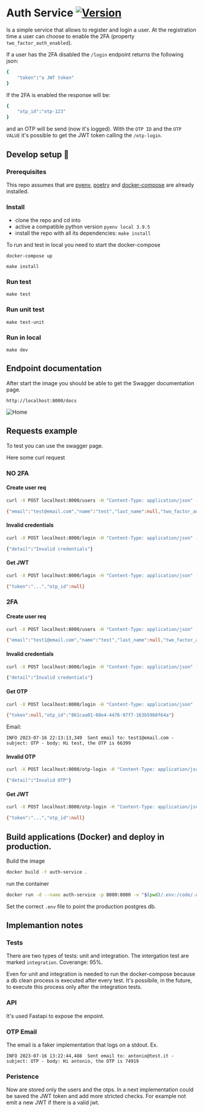 # Auth Service [![Version](https://img.shields.io/badge/version-1.0.0-<COLOR>.svg)](https://shields.io/)


Is a simple service that allows to register and login a user.
At the registration time a user can choose to enable the 2FA (property `two_factor_auth_enabled`).

If a user has the 2FA disabled the `/login` endpoint returns the following json:
```sh
{
    "token":"a JWT token"
}
```
If the 2FA is enabled the response will be:
```sh
{
    "otp_id":"otp-123"
}
```
and an OTP will be send (now it's logged).
With the `OTP ID` and the `OTP VALUE` it's possible to get the JWT token calling the `/otp-login`.


## Develop setup 🔨
### Prerequisites
This repo assumes that are [pyenv](https://github.com/pyenv/pyenv), [poetry](https://python-poetry.org/) and [docker-compose](https://docs.docker.com/compose/) are already installed.

### Install
- clone the repo and cd into
- active a compatible python version `pyenv local 3.9.5`
- install the repo with all its dependencies: `make install`

To run and test in local you need to start the docker-compose
```
docker-compose up
```

```
make install
```

### Run test

```
make test
```
### Run unit test
```
make test-unit
```
### Run in local
```
make dev
```

## Endpoint documentation
After start the image you should be able to get the Swagger documentation page.
```
http://localhost:8000/docs
```
![Home](https://drive.google.com/uc?id=1dJaTeGsAjRUicMdxRq4I2LQm8eg6m2zX)

## Requests example

To test you can use the swagger page.

Here some curl request

### NO 2FA

#### Create user req
```sh
curl -X POST localhost:8000/users -H "Content-Type: application/json" -d '{"email":"test@email.com","password":"password123","name":"test"}'
```
```sh
{"email":"test@email.com","name":"test","last_name":null,"two_factor_auth_enabled":false}
```
#### Invalid credentials
```sh
curl -X POST localhost:8000/login -H "Content-Type: application/json" -d '{"email":"test@email.com","password":"password123fdc"}'
```
```sh
{"detail":"Invalid credentials"}
```
#### Get JWT
```sh
curl -X POST localhost:8000/login -H "Content-Type: application/json" -d '{"email":"test@email.com","password":"password123"}'
```
```sh
{"token":"...","otp_id":null}
```

### 2FA

#### Create user req
```sh
curl -X POST localhost:8000/users -H "Content-Type: application/json" -d '{"email":"test1@email.com","password":"password123","name":"test", "two_factor_auth_enabled":true}'
```
```sh
{"email":"test1@email.com","name":"test","last_name":null,"two_factor_auth_enabled":true}
```
#### Invalid credentials
```sh
curl -X POST localhost:8000/login -H "Content-Type: application/json" -d '{"email":"test1@email.com","password":"password123fdc"}'
```
```sh
{"detail":"Invalid credentials"}
```
#### Get OTP
```sh
curl -X POST localhost:8000/login -H "Content-Type: application/json" -d '{"email":"test1@email.com","password":"password123"}'
```
```sh
{"token":null,"otp_id":"861caa01-08e4-4476-97f7-163b59b0f64a"}
```
Email:
```
INFO 2023-07-16 22:13:13,349  Sent email to: test1@email.com - subject: OTP - body: Hi test, the OTP is 66399
```
#### Invalid OTP
```sh
curl -X POST localhost:8000/otp-login -H "Content-Type: application/json" -d '{"otp_id":"861caa01-08e4-4476-97f7-163b59b0f64a","otp_value":"invalid"}'
```
```sh
{"detail":"Invalid OTP"}
```

#### Get JWT
```sh
curl -X POST localhost:8000/otp-login -H "Content-Type: application/json" -d '{"otp_id":"861caa01-08e4-4476-97f7-163b59b0f64a","otp_value":"66399"}'
```
```sh
{"token":"...","otp_id":null}
```

## Build applications (Docker) and deploy in production.
Build the image
```sh
docker build -t auth-service .
```
run the container
```sh
docker run -d --name auth-service -p 8000:8000 -v "$(pwd)/.env:/code/.env" auth-service
```
Set the correct `.env` file to point the production postgres db.

## Implemantion notes

### Tests
There are two types of tests: unit and integration.
The intergation test are marked `integration`.
Coverange: 95%.

Even for unit and integration is needed to run the docker-compose because a db clean process is executed after every test.
It's possibile, in the future, to execute this process only after the integration tests.
### API
It's used Fastapi to expose the enpoint.


### OTP Email
The email is a faker implementation that logs on a stdout.
Ex.
```
INFO 2023-07-16 13:22:44,488  Sent email to: antonio@test.it - subject: OTP - body: Hi antonio, the OTP is 74919
```
### Peristence
Now are stored only the users and the otps. In a next implementation could be saved the JWT token and add more stricted checks.
For example not emit a new JWT if there is a valid jwt.
